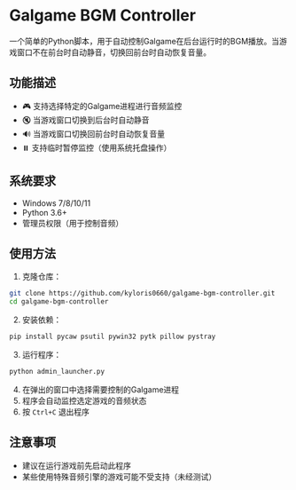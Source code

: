 # Galgame BGM Controller

一个简单的Python脚本，用于自动控制Galgame在后台运行时的BGM播放。当游戏窗口不在前台时自动静音，切换回前台时自动恢复音量。

## 功能描述

- 🎮 支持选择特定的Galgame进程进行音频监控
- 🔇 当游戏窗口切换到后台时自动静音
- 🔊 当游戏窗口切换回前台时自动恢复音量
- ⏸️ 支持临时暂停监控（使用系统托盘操作）

## 系统要求

- Windows 7/8/10/11
- Python 3.6+
- 管理员权限（用于控制音频）

## 使用方法

1. 克隆仓库：
```bash
git clone https://github.com/kyloris0660/galgame-bgm-controller.git
cd galgame-bgm-controller
```

2. 安装依赖：
```bash
pip install pycaw psutil pywin32 pytk pillow pystray
```

3. 运行程序：
```bash
python admin_launcher.py
```

4. 在弹出的窗口中选择需要控制的Galgame进程
5. 程序会自动监控选定游戏的音频状态
6. 按 `Ctrl+C` 退出程序

## 注意事项

- 建议在运行游戏前先启动此程序
- 某些使用特殊音频引擎的游戏可能不受支持（未经测试）